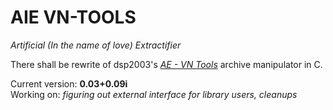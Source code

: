 # AIE VN-TOOLS
*Artificial (In the name of love) Extractifier*

There shall be rewrite of dsp2003's [*AE - VN Tools*][vn-tools] archive
manipulator in C.

Current version: **0.03+0.09i** <br />
Working on: *figuring out external interface for library users,
cleanups*

[vn-tools]: http://wks.arai-kibou.ru/ae.php?p=dl "AE"
